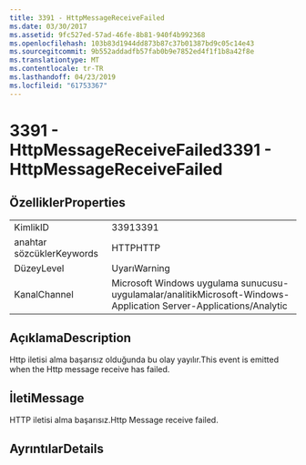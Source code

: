 ```yaml
---
title: 3391 - HttpMessageReceiveFailed
ms.date: 03/30/2017
ms.assetid: 9fc527ed-57ad-46fe-8b81-940f4b992368
ms.openlocfilehash: 103b83d1944dd873b87c37b01387bd9c05c14e43
ms.sourcegitcommit: 9b552addadfb57fab0b9e7852ed4f1f1b8a42f8e
ms.translationtype: MT
ms.contentlocale: tr-TR
ms.lasthandoff: 04/23/2019
ms.locfileid: "61753367"
---
```

# <a name="3391---httpmessagereceivefailed"></a><span data-ttu-id="86c6f-102">3391 - HttpMessageReceiveFailed</span><span class="sxs-lookup"><span data-stu-id="86c6f-102">3391 - HttpMessageReceiveFailed</span></span>
## <a name="properties"></a><span data-ttu-id="86c6f-103">Özellikler</span><span class="sxs-lookup"><span data-stu-id="86c6f-103">Properties</span></span>  
  
|||  
|-|-|  
|<span data-ttu-id="86c6f-104">Kimlik</span><span class="sxs-lookup"><span data-stu-id="86c6f-104">ID</span></span>|<span data-ttu-id="86c6f-105">3391</span><span class="sxs-lookup"><span data-stu-id="86c6f-105">3391</span></span>|  
|<span data-ttu-id="86c6f-106">anahtar sözcükler</span><span class="sxs-lookup"><span data-stu-id="86c6f-106">Keywords</span></span>|<span data-ttu-id="86c6f-107">HTTP</span><span class="sxs-lookup"><span data-stu-id="86c6f-107">HTTP</span></span>|  
|<span data-ttu-id="86c6f-108">Düzey</span><span class="sxs-lookup"><span data-stu-id="86c6f-108">Level</span></span>|<span data-ttu-id="86c6f-109">Uyarı</span><span class="sxs-lookup"><span data-stu-id="86c6f-109">Warning</span></span>|  
|<span data-ttu-id="86c6f-110">Kanal</span><span class="sxs-lookup"><span data-stu-id="86c6f-110">Channel</span></span>|<span data-ttu-id="86c6f-111">Microsoft Windows uygulama sunucusu-uygulamalar/analitik</span><span class="sxs-lookup"><span data-stu-id="86c6f-111">Microsoft-Windows-Application Server-Applications/Analytic</span></span>|  
  
## <a name="description"></a><span data-ttu-id="86c6f-112">Açıklama</span><span class="sxs-lookup"><span data-stu-id="86c6f-112">Description</span></span>  
 <span data-ttu-id="86c6f-113">Http iletisi alma başarısız olduğunda bu olay yayılır.</span><span class="sxs-lookup"><span data-stu-id="86c6f-113">This event is emitted when the Http message receive has failed.</span></span>  
  
## <a name="message"></a><span data-ttu-id="86c6f-114">İleti</span><span class="sxs-lookup"><span data-stu-id="86c6f-114">Message</span></span>  
 <span data-ttu-id="86c6f-115">HTTP iletisi alma başarısız.</span><span class="sxs-lookup"><span data-stu-id="86c6f-115">Http Message receive failed.</span></span>  
  
## <a name="details"></a><span data-ttu-id="86c6f-116">Ayrıntılar</span><span class="sxs-lookup"><span data-stu-id="86c6f-116">Details</span></span>
